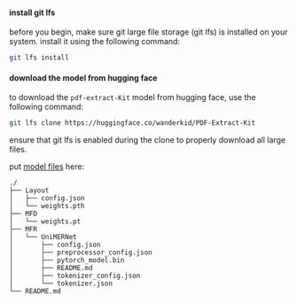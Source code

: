 #### install git lfs
before you begin, make sure git large file storage (git lfs) is installed on your system. install it using the following command:

```bash
git lfs install
```

#### download the model from hugging face
to download the `pdf-extract-Kit` model from hugging face, use the following command:

```bash
git lfs clone https://huggingface.co/wanderkid/PDF-Extract-Kit
```

ensure that git lfs is enabled during the clone to properly download all large files.



put [model files]() here:

```
./
├── Layout
│   ├── config.json
│   └── weights.pth
├── MFD
│   └── weights.pt
├── MFR
│   └── UniMERNet
│       ├── config.json
│       ├── preprocessor_config.json
│       ├── pytorch_model.bin
│       ├── README.md
│       ├── tokenizer_config.json
│       └── tokenizer.json
└── README.md
```